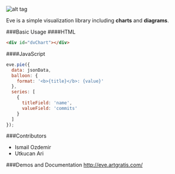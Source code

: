 ![alt tag](https://dl.dropboxusercontent.com/u/36801868/eve.jpg)

Eve is a simple visualization library including **charts** and **diagrams**.

###Basic Usage
####HTML
```html
<div id="dvChart"></div>
```
####JavaScript
```javascript
eve.pie({
  data: jsonData,
  balloon: {
    format: '<b>{title}</b>: {value}'
  },
  series: [
    {
      titleField: 'name',
      valueField: 'commits'
    }
  ]
});
```
###Contributors
- Ismail Ozdemir
- Utkucan Ari

###Demos and Documentation
http://eve.artgratis.com/
